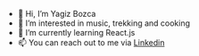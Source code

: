 - 👋 Hi, I’m Yagiz Bozca
- 👀 I’m interested in music, trekking and cooking
- 🌱 I’m currently learning React.js
- 📫 You can reach out to me via [Linkedin](https://www.linkedin.com/in/rasit-yagiz-bozca/)
<!-- - 💞️ I’m looking to collaborate on ... -->
<!---
yagizbozca/yagizbozca is a ✨ special ✨ repository because its `README.md` (this file) appears on your GitHub profile.
You can click the Preview link to take a look at your changes.
--->
